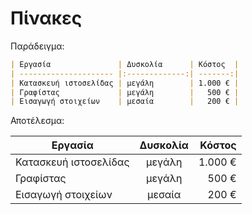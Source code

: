 # Πίνακες

Παράδειγμα:
```markdown
| Εργασία               | Δυσκολία      | Κόστος  |
| --------------------- |:-------------:| -------:|
| Κατασκευή ιστοσελίδας | μεγάλη        | 1.000 € |
| Γραφίστας             | μεγάλη        |   500 € |
| Εισαγωγή στοιχείων    | μεσαία        |   200 € |
```

Αποτέλεσμα:

| Εργασία               | Δυσκολία      | Κόστος  |
| --------------------- |:-------------:| -------:|
| Κατασκευή ιστοσελίδας | μεγάλη        | 1.000 € |
| Γραφίστας             | μεγάλη        |   500 € |
| Εισαγωγή στοιχείων    | μεσαία        |   200 € |

